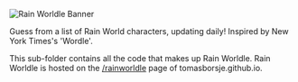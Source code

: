 ![Rain Worldle Banner](https://i.imgur.com/k2rcsmp.png)

Guess from a list of Rain World characters, updating daily! Inspired by New York Times's 'Wordle'.

This sub-folder contains all the code that makes up Rain Worldle. Rain Worldle is hosted on the [/rainworldle](https://tomasborsje.github.io/rainworldle) page of tomasborsje.github.io.